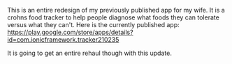 This is an entire redesign of my previously published app for my wife. It is a crohns food tracker to help people diagnose
what foods they can tolerate versus what they can't. Here is the currently published app: https://play.google.com/store/apps/details?id=com.ionicframework.tracker210235

It is going to get an entire rehaul though with this update.
